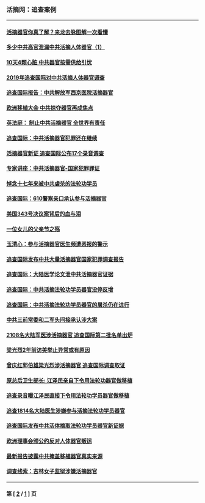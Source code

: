 ### 活摘网：追查案例
---
#### [活摘器官你真了解？来龙去脉图解一次看懂](../../pages/nf5880/n13013820.md?03240430) 
#### [多少中共高官泄漏中共活摘人体器官（1）](../../pages/nf5880/n12671234.md?03240430) 
#### [10天4颗心脏 中共器官按需供给引忧](../../pages/nf5880/n12326366.md?03240430) 
#### [2019年追查国际对中共活摘人体器官调查](../../pages/nf5880/n11917733.md?03240430) 
#### [追查国际报告：中共解放军西京医院活摘器官](../../pages/nf5880/n11838359.md?03240430) 
#### [欧洲移植大会 中共掠夺器官再成焦点](../../pages/nf5880/n11538883.md?03240430) 
#### [英法庭： 制止中共活摘器官 全世界有责任](../../pages/nf5880/n11330691.md?03240430) 
#### [追查国际：中共活摘器官犯罪还在继续](../../pages/nf5880/n11218301.md?03240430) 
#### [活摘器官新证 追查国际公布17个录音调查](../../pages/nf5880/n10897744.md?03240430) 
#### [专家讲座：中共活摘器官-国家犯罪罪证](../../pages/nf5880/n8828153.md?03240430) 
#### [悼念十七年来被中共虐杀的法轮功学员](../../pages/nf5880/n8124823.md?03240430) 
#### [追查国际：610警察亲口承认参与活摘器官](../../pages/nf5880/n8109067.md?03240430) 
#### [美国343号决议案背后的血与泪](../../pages/nf5880/n8020684.md?03240430) 
#### [一位女儿的父亲节之殇](../../pages/nf5880/n8014122.md?03240430) 
#### [玉清心：参与活摘器官医生频遭恶报的警示](../../pages/nf5880/n4637546.md?03240430) 
#### [追查国际发布中共大量活摘器官国家犯罪调查报告](../../pages/nf5880/n4613428.md?03240430) 
#### [追查国际：大陆医学论文泄中共活摘器官证据](../../pages/nf5880/n4608794.md?03240430) 
#### [追查国际：中共活摘法轮功学员器官没停反增](../../pages/nf5880/n4584075.md?03240430) 
#### [追查国际：中共活摘法轮功学员器官的屠杀仍在进行](../../pages/nf5880/n4299154.md?03240430) 
#### [中共三前常委和二军头间接承认涉大案](../../pages/nf5880/n4286244.md?03240430) 
#### [2108名大陆军医涉活摘器官 追查国际第二批名单出炉](../../pages/nf5880/n4284769.md?03240430) 
#### [梁光烈2年前访美举止异常或有原因](../../pages/nf5880/n4279686.md?03240430) 
#### [曾庆红郭伯雄梁光烈涉活摘器官 追查国际调查取证](../../pages/nf5880/n4278462.md?03240430) 
#### [原总后卫生部长: 江泽民亲自下令用法轮功器官做移植](../../pages/nf5880/n4263864.md?03240430) 
#### [追查录音曝江泽民直接下令用法轮功学员器官做移植](../../pages/nf5880/n4261268.md?03240430) 
#### [追查1814名大陆医生涉嫌参与活摘法轮功学员器官](../../pages/nf5880/n4259055.md?03240430) 
#### [追查国际发布中共活体摘取法轮功学员器官新证据](../../pages/nf5880/n4258255.md?03240430) 
#### [欧洲理事会颁公约反对人体器官贩运](../../pages/nf5880/n4206955.md?03240430) 
#### [最新报告披露中共掩盖移植器官真实来源](../../pages/nf5880/n4140084.md?03240430) 
#### [调查线索：吉林女子监狱涉嫌活摘器官](../../pages/nf5880/n4044366.md?03240430) 

---
#### 第 [ [2](./2.md?03240430) / [1](./1.md?03240430) ] 页
